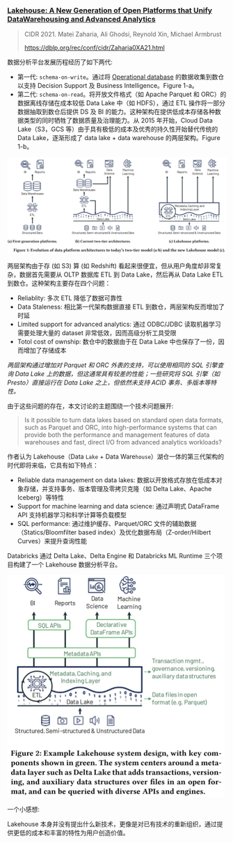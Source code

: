 ### [Lakehouse: A New Generation of Open Platforms that Unify DataWarehousing and Advanced Analytics](../../assets/pdfs/lakehouse.pdf)

> CIDR 2021. Matei Zaharia, Ali Ghodsi, Reynold Xin, Michael Armbrust
>
> https://dblp.org/rec/conf/cidr/Zaharia0XA21.html

数据分析平台发展历程经历了如下两代:

- 第一代: `schema-on-write`。通过将 [Operational database](https://en.wikipedia.org/wiki/Operational_database) 的数据收集到数仓以支持 Decision Support 及 Business Intelligence。Figure 1-a。
- 第二代: `schema-on-read`。将开放文件格式（如 Apache Parquet 和 ORC）的数据离线存储在成本较低 Data Lake 中（如 HDFS），通过 ETL 操作将一部分数据抽取到数仓后提供 DS 及 BI 的能力。这种架构在提供低成本存储各种数据类型的同时牺牲了数据质量及治理能力。从 2015 年开始，Cloud Data Lake（S3，GCS 等）由于具有极低的成本及优秀的持久性开始替代传统的 Data Lake，逐渐形成了 data lake + data warehouse 的两层架构。Figure 1-b。

![two-tier model and lakehouse model](./../../assets/images/lakehouse-two-tier-model.jpg)

两层架构由于存 (如 S3) 算 (如 Redshift) 看起来很便宜，但从用户角度却非常复杂，数据首先需要从 OLTP 数据库 ETL 到 Data Lake，然后再从 Data Lake ETL 到数仓。这种架构主要存在四个问题：

- Reliablity: 多次 ETL 降低了数据可靠性
- Data Staleness: 相比第一代架构数据直接 ETL 到数仓，两层架构反而增加了时延
- Limited support for advanced analytics: 通过 ODBC/JDBC 读取机器学习需要处理大量的 dataset 非常低效，因而高级分析工具受限
- Totol cost of ownship: 数仓中的数据由于在 Data Lake 中也保存了一份，因而增加了存储成本

*两层架构通过增加对 Parquet 和 ORC 外表的支持，可以使用相同的 SQL 引擎查询 Data Lake 上的数据，但这通常具有较差的性能；一些研究将 SQL 引擎（如 Presto）直接运行在 Data Lake 之上，但依然未支持 ACID 事务、多版本等特性。*

由于这些问题的存在，本文讨论的主题围绕一个技术问题展开:

> Is it possible to turn data lakes based on standard open data formats,
> such as Parquet and ORC, into high-performance systems that can
> provide both the performance and management features of data
> warehouses and fast, direct I/O from advanced analytics workloads?

作者认为 Lakehouse（Data `Lake` + Data Ware`house`）湖仓一体的第三代架构的时代即将来临，它具有如下特点：

- Reliable data management on data lakes: 数据以开放格式存放在低成本对象存储，并支持事务、版本管理及零拷贝克隆（如 Delta Lake、Apache Iceberg）等特性
- Support for machine learning and data science: 通过声明式 DataFrame API 支持机器学习和科学计算等负载模型
- SQL performance: 通过维护缓存、Parquet/ORC 文件的辅助数据（Statics/Bloomfilter based index）及优化数据布局（Z-order/Hilbert Curves）来提升查询性能

Databricks 通过 Delta Lake、Delta Engine 和 Databricks ML Runtime 三个项目构建了一个 Lakehouse 数据分析平台。

<img src="./../../assets/images/lakehouse-metadata-layer.jpg" alt="two-tier model and lakehouse model" width="500"/>

一个小感想:

Lakehouse 本身并没有提出什么新技术，更像是对已有技术的重新组织，通过提供更低的成本和丰富的特性为用户创造价值。
